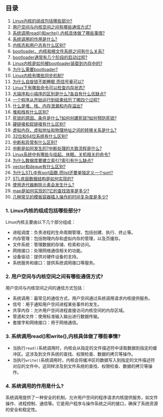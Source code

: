 ## 目录
1. [Linux内核的组成包括哪些部分?](#1-linux内核的组成包括哪些部分)
2. [用户空间与内核空间之间有哪些通信方式?](#2-用户空间与内核空间之间有哪些通信方式)
3. [系统调用read()和write(),内核具体做了哪些事情?](#3-系统调用read和write内核具体做了哪些事情)
4. [系统调用的作用是什么?](#4-系统调用的作用是什么)
5. [内核态和用户态有什么区别?](#5-内核态和用户态有什么区别)
6. [bootloader、内核和根文件系统之间有什么关系?](#6-bootloader内核和根文件系统之间有什么关系)
7. [bootloader通常有几个阶段的启动过程?](#7-bootloader通常有几个阶段的启动过程)
8. [Linux内核是如何被bootloader装载到内存中的?](#8-linux内核是如何被bootloader装载到内存中的)
9. [为什么需要bootloader?](#9-为什么需要bootloader)
10. [Linux内核有哪些同步机制?](#10-linux内核有哪些同步机制)
11. [为什么自旋锁不能睡眠,而信号量可以?](#11-为什么自旋锁不能睡眠而信号量可以)
12. [Linux下有哪些命令可以检查内存状态?](#12-linux下有哪些命令可以检查内存状态)
13. [大端序和小端序的区别是什么?各自有什么优缺点?](#13-大端序和小端序的区别是什么各自有什么优缺点)
14. [一个程序从开始运行到结束经历了哪四个过程?](#14-一个程序从开始运行到结束经历了哪四个过程)
15. [什么是堆、栈、内存泄漏和内存溢出?](#15-什么是堆栈内存泄漏和内存溢出)
16. [堆和栈有什么区别?](#16-堆和栈有什么区别)
17. [死锁的原因、条件是什么?如何创建死锁?如何预防死锁?](#17-死锁的原因条件是什么如何创建死锁如何预防死锁)
18. [硬链接和软链接有什么区别?](#18-硬链接和软链接有什么区别)
19. [虚拟内存、虚拟地址和物理地址之间的转换关系是什么?](#19-虚拟内存虚拟地址和物理地址之间的转换关系是什么)
20. [32位和64位系统有什么区别?](#20-32位和64位系统有什么区别)
21. [中断和异常有什么区别?](#21-中断和异常有什么区别)
22. [中断是如何发生的?中断处理的大致流程是什么?](#22-中断是如何发生的中断处理的大致流程是什么)
23. [Linux系统中有哪些与挂起、休眠、关机相关的命令?](#23-linux系统中有哪些与挂起休眠关机相关的命令)
24. [为什么数据库要建立索引?索引有什么缺点?](#24-为什么数据库要建立索引索引有什么缺点)
25. [vector和deque有什么区别?](#25-vector和deque有什么区别)
26. [为什么STL中有sort函数,而list还要单独定义一个sort?](#26-为什么stl中有sort函数而list还要单独定义一个sort)
27. [STL底层数据结构是如何实现的?](#27-stl底层数据结构是如何实现的)
28. [使用迭代器删除元素会发生什么?](#28-使用迭代器删除元素会发生什么)
29. [map是如何实现的?它的查找效率是多少?](#29-map是如何实现的它的查找效率是多少)
30. [几种常见的模板容器插入操作的时间复杂度是多少?](#30-几种常见的模板容器插入操作的时间复杂度是多少)

### 1. Linux内核的组成包括哪些部分?
Linux内核主要由以下几个部分组成：
- 进程调度：负责进程的生命周期管理，包括创建、执行、终止等。
- 内存管理：包括物理内存和虚拟内存的管理，以及页缓存。
- 文件系统：管理数据的存储、检索和访问。
- 网络接口：处理网络通信相关的功能。
- 设备驱动：提供对硬件设备的支持。
- 系统服务和接口：提供系统调用接口等服务。

### 2. 用户空间与内核空间之间有哪些通信方式?
用户空间与内核空间之间的通信方式包括：
- 系统调用：最常见的通信方式，用户空间通过系统调用请求内核提供服务。
- 信号：用于通知用户空间进程某些事件的发生。
- 共享内存：允许用户空间进程直接访问内核空间的内存区域。
- 管道和文件：使用标准输入输出进行数据传输。
- 套接字和网络接口：用于网络通信。

### 3. 系统调用read()和write(),内核具体做了哪些事情?
- 当执行`read()`系统调用时，内核会从指定的文件描述符中读取数据到指定的缓冲区。这涉及到文件系统的查找、权限检查、数据的拷贝等操作。
- 当执行`write()`系统调用时，内核会将缓冲区的数据写入到指定的文件描述符对应的文件中。这同样涉及到文件系统的查找、权限检查、数据的拷贝等操作。

### 4. 系统调用的作用是什么?
系统调用提供了一种安全的机制，允许用户空间的程序请求内核提供服务，如文件操作、进程控制、通信等。它是用户程序与操作系统之间的接口，确保了系统资源的安全和稳定性。
